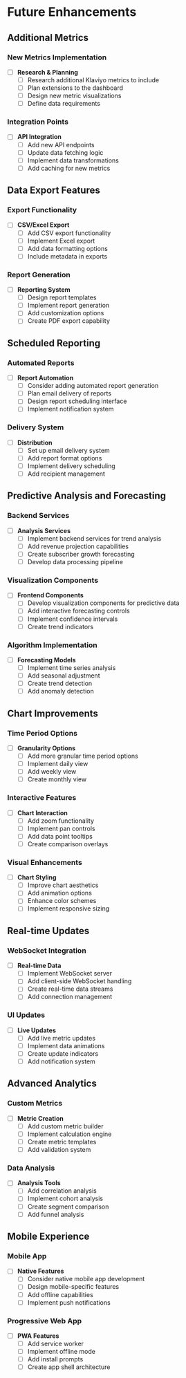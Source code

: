 # Future Enhancements

## Additional Metrics

### New Metrics Implementation
- [ ] **Research & Planning**
  - [ ] Research additional Klaviyo metrics to include
  - [ ] Plan extensions to the dashboard
  - [ ] Design new metric visualizations
  - [ ] Define data requirements

### Integration Points
- [ ] **API Integration**
  - [ ] Add new API endpoints
  - [ ] Update data fetching logic
  - [ ] Implement data transformations
  - [ ] Add caching for new metrics

## Data Export Features

### Export Functionality
- [ ] **CSV/Excel Export**
  - [ ] Add CSV export functionality
  - [ ] Implement Excel export
  - [ ] Add data formatting options
  - [ ] Include metadata in exports

### Report Generation
- [ ] **Reporting System**
  - [ ] Design report templates
  - [ ] Implement report generation
  - [ ] Add customization options
  - [ ] Create PDF export capability

## Scheduled Reporting

### Automated Reports
- [ ] **Report Automation**
  - [ ] Consider adding automated report generation
  - [ ] Plan email delivery of reports
  - [ ] Design report scheduling interface
  - [ ] Implement notification system

### Delivery System
- [ ] **Distribution**
  - [ ] Set up email delivery system
  - [ ] Add report format options
  - [ ] Implement delivery scheduling
  - [ ] Add recipient management

## Predictive Analysis and Forecasting

### Backend Services
- [ ] **Analysis Services**
  - [ ] Implement backend services for trend analysis
  - [ ] Add revenue projection capabilities
  - [ ] Create subscriber growth forecasting
  - [ ] Develop data processing pipeline

### Visualization Components
- [ ] **Frontend Components**
  - [ ] Develop visualization components for predictive data
  - [ ] Add interactive forecasting controls
  - [ ] Implement confidence intervals
  - [ ] Create trend indicators

### Algorithm Implementation
- [ ] **Forecasting Models**
  - [ ] Implement time series analysis
  - [ ] Add seasonal adjustment
  - [ ] Create trend detection
  - [ ] Add anomaly detection

## Chart Improvements

### Time Period Options
- [ ] **Granularity Options**
  - [ ] Add more granular time period options
  - [ ] Implement daily view
  - [ ] Add weekly view
  - [ ] Create monthly view

### Interactive Features
- [ ] **Chart Interaction**
  - [ ] Add zoom functionality
  - [ ] Implement pan controls
  - [ ] Add data point tooltips
  - [ ] Create comparison overlays

### Visual Enhancements
- [ ] **Chart Styling**
  - [ ] Improve chart aesthetics
  - [ ] Add animation options
  - [ ] Enhance color schemes
  - [ ] Implement responsive sizing

## Real-time Updates

### WebSocket Integration
- [ ] **Real-time Data**
  - [ ] Implement WebSocket server
  - [ ] Add client-side WebSocket handling
  - [ ] Create real-time data streams
  - [ ] Add connection management

### UI Updates
- [ ] **Live Updates**
  - [ ] Add live metric updates
  - [ ] Implement data animations
  - [ ] Create update indicators
  - [ ] Add notification system

## Advanced Analytics

### Custom Metrics
- [ ] **Metric Creation**
  - [ ] Add custom metric builder
  - [ ] Implement calculation engine
  - [ ] Create metric templates
  - [ ] Add validation system

### Data Analysis
- [ ] **Analysis Tools**
  - [ ] Add correlation analysis
  - [ ] Implement cohort analysis
  - [ ] Create segment comparison
  - [ ] Add funnel analysis

## Mobile Experience

### Mobile App
- [ ] **Native Features**
  - [ ] Consider native mobile app development
  - [ ] Design mobile-specific features
  - [ ] Add offline capabilities
  - [ ] Implement push notifications

### Progressive Web App
- [ ] **PWA Features**
  - [ ] Add service worker
  - [ ] Implement offline mode
  - [ ] Add install prompts
  - [ ] Create app shell architecture
